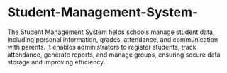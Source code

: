 # Student-Management-System-
The Student Management System helps schools manage student data, including personal information, grades, attendance, and communication with parents. It enables administrators to register students, track attendance, generate reports, and manage groups, ensuring secure data storage and improving efficiency.
